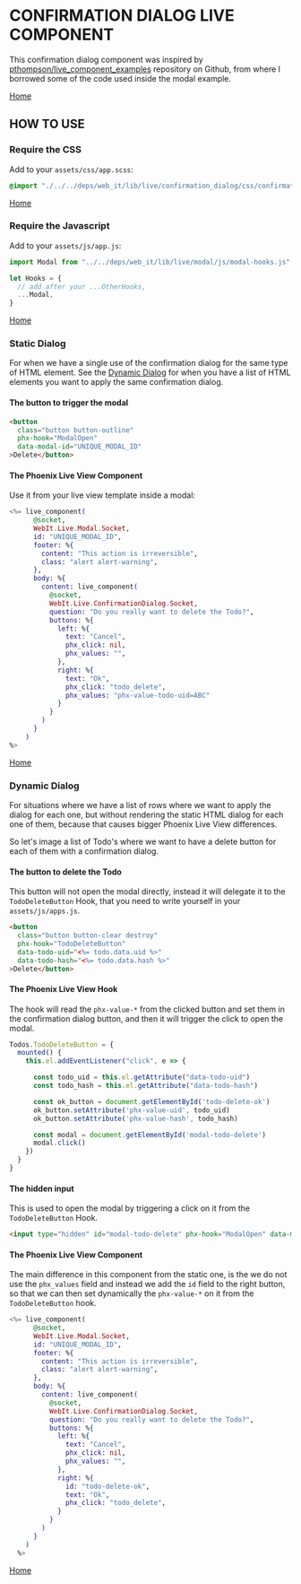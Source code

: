 # CONFIRMATION DIALOG LIVE COMPONENT

This confirmation dialog component was inspired by [pthompson/live_component_examples](https://github.com/pthompson/live_component_examples) repository on Github, from where I borrowed some of the code used inside the modal example.

[Home](/README.md)


## HOW TO USE

### Require the CSS

Add to your `assets/css/app.scss`:

```css
@import "./../../deps/web_it/lib/live/confirmation_dialog/css/confirmation_dialog.css";
```

[Home](/README.md)

### Require the Javascript

Add to your `assets/js/app.js`:

```js
import Modal from "../../deps/web_it/lib/live/modal/js/modal-hooks.js"

let Hooks = {
  // add after your ...OtherHooks,
  ...Modal,
}
```

[Home](/README.md)


### Static Dialog

For when we have a single use of the confirmation dialog for the same type of HTML element. See the [Dynamic Dialog](#dynamic-dialog) for when you have a list of HTML elements you want to apply the same confirmation dialog.

#### The button to trigger the modal

```html
<button
  class="button button-outline"
  phx-hook="ModalOpen"
  data-modal-id="UNIQUE_MODAL_ID"
>Delete</button>
```

#### The Phoenix Live View Component

Use it from your live view template inside a modal:

```elixir
<%= live_component(
      @socket,
      WebIt.Live.Modal.Socket,
      id: "UNIQUE_MODAL_ID",
      footer: %{
        content: "This action is irreversible",
        class: "alert alert-warning",
      },
      body: %{
        content: live_component(
          @socket,
          WebIt.Live.ConfirmationDialog.Socket,
          question: "Do you really want to delete the Todo?",
          buttons: %{
            left: %{
              text: "Cancel",
              phx_click: nil,
              phx_values: "",
            },
            right: %{
              text: "Ok",
              phx_click: "todo_delete",
              phx_values: "phx-value-todo-uid=ABC"
            }
          }
        )
      }
    )
%>
```

[Home](/README.md)


### Dynamic Dialog

For situations where we have a list of rows where we want to apply the dialog for each one, but without rendering the static HTML dialog for each one of them, because that causes bigger Phoenix Live View differences.

So let's image a list of Todo's where we want to have a delete button for each of them with a confirmation dialog.

#### The button to delete the Todo

This button will not open the modal directly, instead it will delegate it to the `TodoDeleteButton` Hook, that you need to write yourself in your `assets/js/apps.js`.


```html
<button
  class="button button-clear destroy"
  phx-hook="TodoDeleteButton"
  data-todo-uid="<%= todo.data.uid %>"
  data-todo-hash="<%= todo.data.hash %>"
>Delete</button>
```

#### The Phoenix Live View Hook

The hook will read the `phx-value-*` from the clicked button and set them in the confirmation dialog button, and then it will trigger the click to open
the modal.

```js
Todos.TodoDeleteButton = {
  mounted() {
    this.el.addEventListener("click", e => {

      const todo_uid = this.el.getAttribute("data-todo-uid")
      const todo_hash = this.el.getAttribute("data-todo-hash")

      const ok_button = document.getElementById('todo-delete-ok')
      ok_button.setAttribute('phx-value-uid', todo_uid)
      ok_button.setAttribute('phx-value-hash', todo_hash)

      const modal = document.getElementById('modal-todo-delete')
      modal.click()
    })
  }
}
```

#### The hidden input

This is used to open the modal by triggering a click on it from the `TodoDeleteButton` Hook.

```html
<input type="hidden" id="modal-todo-delete" phx-hook="ModalOpen" data-modal-id="UNIQUE_MODAL_ID">
```

#### The Phoenix Live View Component

The main difference in this component from the static one, is the we do not use the `phx_values` field and instead we add the `id` field to the right button, so that we can then set dynamically the `phx-value-*` on it from the `TodoDeleteButton` hook.

```elixir
<%= live_component(
      @socket,
      WebIt.Live.Modal.Socket,
      id: "UNIQUE_MODAL_ID",
      footer: %{
        content: "This action is irreversible",
        class: "alert alert-warning",
      },
      body: %{
        content: live_component(
          @socket,
          WebIt.Live.ConfirmationDialog.Socket,
          question: "Do you really want to delete the Todo?",
          buttons: %{
            left: %{
              text: "Cancel",
              phx_click: nil,
              phx_values: "",
            },
            right: %{
              id: "todo-delete-ok",
              text: "Ok",
              phx_click: "todo_delete",
            }
          }
        )
      }
    )
  %>
```

[Home](/README.md)

